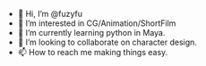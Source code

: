 - 👋 Hi, I’m @fuzyfu
- 👀 I’m interested in CG/Animation/ShortFilm
- 🌱 I’m currently learning python in Maya.
- 💞️ I’m looking to collaborate on character design.
- 📫 How to reach me making things easy.
<!---
fuzyfu/fuzyfu is a ✨ special ✨ repository because its `README.md` (this file) appears on your GitHub profile.
You can click the Preview link to take a look at your changes.
--->
